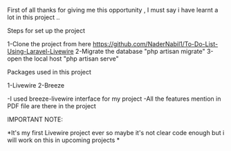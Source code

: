 First of all thanks for giving me this opportunity , I must say i have learnt a lot in this project ..

Steps for set up the project

1-Clone the project from here https://github.com/NaderNabil1/To-Do-List-Using-Laravel-Livewire
2-Migrate the database "php artisan migrate"
3-open the local host "php artisan serve"

Packages used in this project 

1-Livewire
2-Breeze

-I used breeze-livewire interface for my project
-All the features mention in PDF file are there in the project


IMPORTANT NOTE: 

*It's my first Livewire project ever so maybe it's not clear code enough but i will work on this in upcoming projects *


